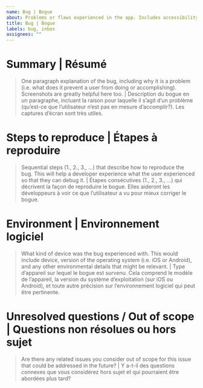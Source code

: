 ```yaml
---
name: Bug | Bogue
about: Problems or flaws experienced in the app. Includes accessibility issues. | Problèmes ou défaillances dans l’application. Peut comprendre les problèmes d’accessibilité.
title: Bug | Bogue
labels: bug, inbox
assignees: ""
---
```


# Summary | Résumé

> One paragraph explanation of the bug, including why it is a problem (i.e. what does it prevent a user from doing or accomplishing). Screenshots are greatly helpful here too. | Description du bogue en un paragraphe, incluant la raison pour laquelle il s’agit d’un problème (qu’est-ce que l’utilisateur n’est pas en mesure d’accomplir?). Les captures d’écran sont très utiles.

# Steps to reproduce | Étapes à reproduire

> Sequential steps (1., 2., 3., ...) that describe how to reproduce the bug. This will help a developer experience what the user experienced so that they can debug it. | Étapes consécutives (1., 2., 3., …) qui décrivent la façon de reproduire le bogue. Elles aideront les développeurs à voir ce que l’utilisateur a vu pour mieux corriger le bogue.

# Environment | Environnement logiciel

> What kind of device was the bug experienced with. This would include device, version of the operating system (i.e. iOS or Android), and any other environmental details that might be relevant. | Type d’appareil sur lequel le bogue est survenu. Cela comprend le modèle de l’appareil, la version du système d’exploitation (sur iOS ou Android), et toute autre précision sur l’environnement logiciel qui peut être pertinente.

# Unresolved questions / Out of scope | Questions non résolues ou hors sujet

> Are there any related issues you consider out of scope for this issue that could be addressed in the future? | Y a-t-il des questions connexes que vous considérez hors sujet et qui pourraient être abordées plus tard?
